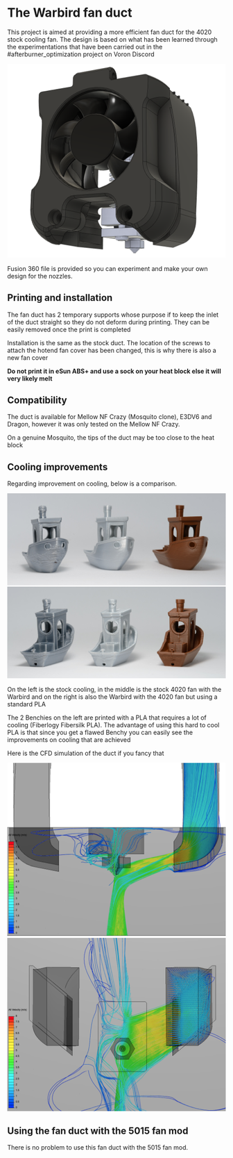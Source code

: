 # The Warbird fan duct

This project is aimed at providing a more efficient fan duct for the 4020 stock cooling fan. The design is based on what has been learned through the experimentations that have been carried out in the #afterburner_optimization project on Voron Discord

<img width=600 src="Warbird.png" />

Fusion 360 file is provided so you can experiment and make your own design for the nozzles.

## Printing and installation

The fan duct has 2 temporary supports whose purpose if to keep the inlet of the duct straight so they do not deform during printing. They can be easily removed once the print is completed 

Installation is the same as the stock duct. The location of the screws to attach the hotend fan cover has been changed, this is why there is also a new fan cover

**Do not print it in eSun ABS+ and use a sock on your heat block else it will very likely melt** 

## Compatibility

The duct is available for Mellow NF Crazy (Mosquito clone), E3DV6 and  Dragon, however it was only tested on the Mellow NF Crazy.

On a genuine Mosquito, the tips of the duct may be too close to the heat block

## Cooling improvements

Regarding improvement on cooling, below is a comparison.

<img width=1000 src="Stock vs. Warbird - Front.jpg" />

<img width=1000 src="Stock vs. Warbird - Rear.jpg" />

On the left is the stock cooling, in the middle is the stock 4020 fan with the Warbird and on the right is also the Warbird with the 4020 fan but using a standard PLA

The 2 Benchies on the left are printed with a PLA that requires a lot of cooling (Fiberlogy Fibersilk PLA). The advantage of using this hard to cool PLA is that since you get a flawed Benchy you can easily see the improvements on cooling that are achieved

Here is the CFD simulation of the duct if you fancy that

<img witdh=400 src="CFD Front.png"> <img witdh=400 src="CFD Bottom.png">

## Using the fan duct with the 5015 fan mod

There is no problem to use this fan duct with the 5015 fan mod.

